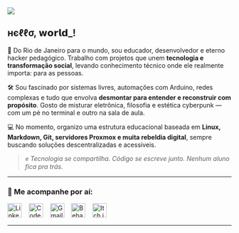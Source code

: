 <img align="center" src="https://capsule-render.vercel.app/api?type=wave&color=1a1a1a&height=250&width=1800&section=header&text=Hello%20World&fontSize=45&fontAlign=center&fontColor=00ffe0&desc=Educa%C3%A7%C3%A3o%20Tecnol%C3%B3gica%20e%20Cyber%20Ativismo&descSize=20&descAlign=center&descColor=ff00ff" />

## нєℓℓσ, 𝘄𝗼𝗿𝗹𝗱_!

📍 Do Rio de Janeiro para o mundo, sou educador, desenvolvedor e eterno hacker pedagógico. Trabalho com projetos que unem **tecnologia e transformação social**, levando conhecimento técnico onde ele realmente importa: para as pessoas.

🛠️ Sou fascinado por sistemas livres, automações com Arduino, redes complexas e tudo que envolva **desmontar para entender e reconstruir com propósito**. Gosto de misturar eletrônica, filosofia e estética cyberpunk — com um pé no terminal e outro na sala de aula.

💻 No momento, organizo uma estrutura educacional baseada em **Linux, Markdown, Git, servidores Proxmox e muita rebeldia digital**, sempre buscando soluções descentralizadas e acessíveis.

> ✊ *Tecnologia se compartilha. Código se escreve junto. Nenhum aluno fica pra trás.*

---

### 🔗 Me acompanhe por aí:

[<img src="https://cdn.jsdelivr.net/gh/devicons/devicon/icons/linkedin/linkedin-original.svg" alt="Linkedin Logo" width="32">](https://www.linkedin.com/in/nicholasaffonsop/)&nbsp; &nbsp; 
[<img src="https://www.seekpng.com/png/full/932-9322813_codepen-icon-logo-black-and-white-png-format.png" alt="CodePen Logo" width="32">](https://codepen.io/nicholasaffonso)&nbsp; &nbsp;
[<img src="https://github.com/TheDudeThatCode/TheDudeThatCode/blob/master/Assets/Gmail.svg" alt="Gmail Logo" height="32">](mailto:nicholasaffonsop@gmail.com)&nbsp; &nbsp;
[<img src="https://cdn.jsdelivr.net/gh/devicons/devicon/icons/behance/behance-original.svg" alt="Behance Logo" height="32"/>](https://www.behance.net/nicholasaffonso)&nbsp; &nbsp;
[<img src="https://static.itch.io/images/itchio-textless-white.svg" alt="Itch.io Logo" height="32"/>](https://nicholasaffonso.itch.io/)

---
